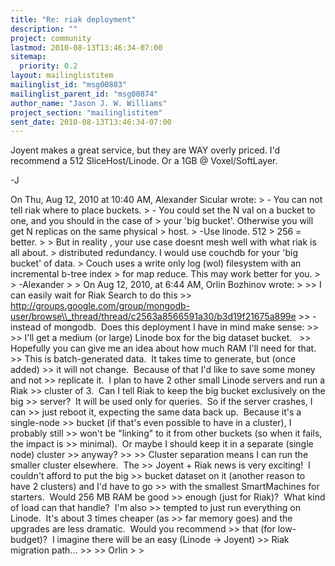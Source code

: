 ```yaml
---
title: "Re: riak deployment"
description: ""
project: community
lastmod: 2010-08-13T13:46:34-07:00
sitemap:
  priority: 0.2
layout: mailinglistitem
mailinglist_id: "msg00883"
mailinglist_parent_id: "msg00874"
author_name: "Jason J. W. Williams"
project_section: "mailinglistitem"
sent_date: 2010-08-13T13:46:34-07:00
---
```



Joyent makes a great service, but they are WAY overly priced. I'd
recommend a 512 SliceHost/Linode. Or a 1GB @ Voxel/SoftLayer.

-J

On Thu, Aug 12, 2010 at 10:40 AM, Alexander Sicular  wrote:
&gt; - You can not tell riak where to place buckets.
&gt; - You could set the N val on a bucket to one, and you should in the case of 
&gt; your 'big bucket'. Otherwise you will get N replicas on the same physical 
&gt; host.
&gt; -Use linode. 512 &gt; 256 = better.
&gt;
&gt; But in reality , your use case doesnt mesh well with what riak is all about. 
&gt; distributed redundancy. I would use couchdb for your 'big bucket' of data. 
&gt; Couch uses a write only log (wol) filesystem with an incremental b-tree index 
&gt; for map reduce. This may work better for you.
&gt;
&gt; -Alexander
&gt;
&gt; On Aug 12, 2010, at 6:44 AM, Orlin Bozhinov wrote:
&gt;
&gt;&gt; I can easily wait for Riak Search to do this 
&gt;&gt; http://groups.google.com/group/mongodb-user/browse\\_thread/thread/c2563a8566591a30/b3d19f21675a899e
&gt;&gt; - instead of mongodb.  Does this deployment I have in mind make sense:
&gt;&gt;
&gt;&gt; I'll get a medium (or large) Linode box for the big dataset bucket.  
&gt;&gt; Hopefully you can give me an idea about how much RAM I'll need for that.  
&gt;&gt; This is batch-generated data.  It takes time to generate, but (once added) 
&gt;&gt; it will not change.  Because of that I'd like to save some money and not 
&gt;&gt; replicate it.  I plan to have 2 other small Linode servers and run a Riak 
&gt;&gt; cluster of 3.  Can I tell Riak to keep the big bucket exclusively on the big 
&gt;&gt; server?  It will be used only for queries.  So if the server crashes, I can 
&gt;&gt; just reboot it, expecting the same data back up.  Because it's a single-node 
&gt;&gt; bucket (if that's even possible to have in a cluster), I probably still 
&gt;&gt; won't be "linking" to it from other buckets (so when it fails, the impact is 
&gt;&gt; minimal).  Or maybe I should keep it in a separate (single node) cluster 
&gt;&gt; anyway?
&gt;&gt;
&gt;&gt; Cluster separation means I can run the smaller cluster elsewhere.  The 
&gt;&gt; Joyent + Riak news is very exciting!  I couldn't afford to put the big 
&gt;&gt; bucket dataset on it (another reason to have 2 clusters) and I'd have to go 
&gt;&gt; with the smallest SmartMachines for starters.  Would 256 MB RAM be good 
&gt;&gt; enough (just for Riak)?  What kind of load can that handle?  I'm also 
&gt;&gt; tempted to just run everything on Linode.  It's about 3 times cheaper (as 
&gt;&gt; far memory goes) and the upgrades are less dramatic.  Would you recommend 
&gt;&gt; that (for low-budget)?  I imagine there will be an easy (Linode -&gt; Joyent) 
&gt;&gt; Riak migration path...
&gt;&gt;
&gt;&gt; Orlin
&gt;
&gt;

